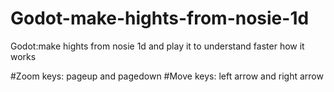 # Godot-make-hights-from-nosie-1d
Godot:make hights from nosie 1d and play it to understand faster how it works

#Zoom keys: pageup and pagedown
#Move keys: left arrow and right arrow






